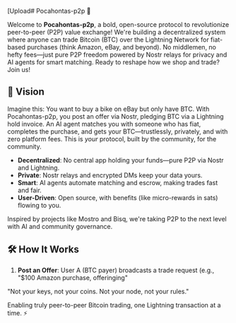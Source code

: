 [Upload# Pocahontas-p2p 🌟

Welcome to **Pocahontas-p2p**, a bold, open-source protocol to revolutionize peer-to-peer (P2P) value exchange! We're building a decentralized system where anyone can trade Bitcoin (BTC) over the Lightning Network for fiat-based purchases (think Amazon, eBay, and beyond). No middlemen, no hefty fees—just pure P2P freedom powered by Nostr relays for privacy and AI agents for smart matching. Ready to reshape how we shop and trade? Join us!

## 🚀 Vision
Imagine this: You want to buy a bike on eBay but only have BTC. With Pocahontas-p2p, you post an offer via Nostr, pledging BTC via a Lightning hold invoice. An AI agent matches you with someone who has fiat, completes the purchase, and gets your BTC—trustlessly, privately, and with zero platform fees. This is *your* protocol, built by the community, for the community.

- **Decentralized**: No central app holding your funds—pure P2P via Nostr and Lightning.
- **Private**: Nostr relays and encrypted DMs keep your data yours.
- **Smart**: AI agents automate matching and escrow, making trades fast and fair.
- **User-Driven**: Open source, with benefits (like micro-rewards in sats) flowing to you.

Inspired by projects like Mostro and Bisq, we're taking P2P to the next level with AI and community governance.


## 🛠️ How It Works
1. **Post an Offer**: User A (BTC payer) broadcasts a trade request (e.g., "$100 Amazon purchase, offeringing"

"Not your keys, not your coins. Not your node, not your rules."

Enabling truly peer-to-peer Bitcoin trading, one Lightning transaction at a time. ⚡
